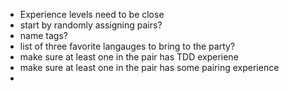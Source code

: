 - Experience levels need to be close
- start by randomly assigning pairs?
- name tags?
- list of three favorite langauges to bring to the party?
- make sure at least one in the pair has TDD experiene
- make sure at least one in the pair has some pairing experience
- 

